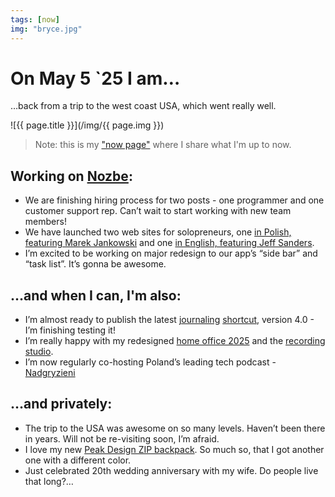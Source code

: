 ```yaml
---
tags: [now]
img: "bryce.jpg"
---
```


# On May 5 `25 I am…

…back from a trip to the west coast USA, which went really well.

<!--More-->

![{{ page.title }}](/img/{{ page.img }})

> Note: this is my ["now page"](/now) where I share what I'm up to now.

## Working on [Nozbe][n]:

* We are finishing hiring process for two posts - one programmer and one customer support rep. Can’t wait to start working with new team members!
* We have launched two web sites for solopreneurs, one [in Polish, featuring Marek Jankowski](https://nozbe.com/solo/?c=michaelteam) and one [in English, featuring Jeff Sanders](https://nozbe.com/jeff/?c=michaelteam).
* I’m excited to be working on major redesign to our app’s “side bar” and “task list”. It’s gonna be awesome.

## …and when I can, I'm also:

* I’m almost ready to publish the latest [journaling](/journal) [shortcut](/shortcuts), version 4.0 - I’m finishing testing it!
* I’m really happy with my redesigned [home office 2025](/office25) and the [recording studio](/studio).
* I’m now regularly co-hosting Poland’s leading tech podcast - [Nadgryzieni](/pl/nadgryzieni)

## …and privately:

* The trip to the USA was awesome on so many levels. Haven’t been there in years. Will not be re-visiting soon, I’m afraid.
* I love my new [Peak Design ZIP backpack](/zip). So much so, that I got another one with a different color.
* Just celebrated 20th wedding anniversary with my wife. Do people live that long?…


[n]: https://michael.gratis/nozbe
[np]: https://michael.gratis/nozbepersonal
